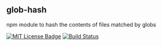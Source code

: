 ## glob-hash
npm module to hash the contents of files matched by globs

[![MIT License Badge](https://img.shields.io/badge/license-MIT-blue.svg)](https://github.com/roccivic/glob-hash/blob/master/LICENSE.txt)
[![Build Status](https://travis-ci.org/roccivic/glob-hash.svg?branch=master)](https://travis-ci.org/roccivic/glob-hash)
